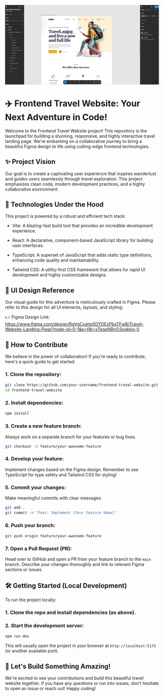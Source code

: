 <img src="https://github.com/Lumnaire/frontend-travel-website/blob/main/frontend-travel-website.png"/>


# ✈️ Frontend Travel Website: Your Next Adventure in Code!
Welcome to the Frontend Travel Website project! This repository is the launchpad for building a stunning, responsive, and highly interactive travel landing page. We're embarking on a collaborative journey to bring a beautiful Figma design to life using cutting-edge frontend technologies.

## ✨ Project Vision
Our goal is to create a captivating user experience that inspires wanderlust and guides users seamlessly through travel exploration. This project emphasizes clean code, modern development practices, and a highly collaborative environment.

## 🚀 Technologies Under the Hood
This project is powered by a robust and efficient tech stack:

- Vite: A blazing-fast build tool that provides an incredible development experience.

- React: A declarative, component-based JavaScript library for building user interfaces.

- TypeScript: A superset of JavaScript that adds static type definitions, enhancing code quality and maintainability.

- Tailwind CSS: A utility-first CSS framework that allows for rapid UI development and highly customizable designs.

## 🎨 UI Design Reference
Our visual guide for this adventure is meticulously crafted in Figma. Please refer to this design for all UI elements, layouts, and styling:

👉 Figma Design Link: https://www.figma.com/design/RgVgCxahp5DYDEzPbsTFwB/Travel-Website-Landing-Page?node-id=0-1&p=f&t=xTpspNRnO3xqkkix-0

## 🤝 How to Contribute
We believe in the power of collaboration! If you're ready to contribute, here's a quick guide to get started:

### 1. Clone the repository:
```bash
git clone https://github.com/your-username/frontend-travel-website.git
cd frontend-travel-website
```

### 2. Install dependencies:
```bash
npm install
```

### 3. Create a new feature branch:
Always work on a separate branch for your features or bug fixes.
```bash
git checkout -b feature/your-awesome-feature
```

### 4. Develop your feature:
Implement changes based on the Figma design. Remember to use TypeScript for type safety and Tailwind CSS for styling!

### 5. Commit your changes:
Make meaningful commits with clear messages.
```bash
git add .
git commit -m "feat: Implement [Your Feature Name]"
```
### 6. Push your branch:
```bash
git push origin feature/your-awesome-feature
```

### 7. Open a Pull Request (PR):
Head over to GitHub and open a PR from your feature branch to the `main` branch. Describe your changes thoroughly and link to relevant Figma sections or issues.

## 🛠️ Getting Started (Local Development)
To run the project locally:

### 1. Clone the repo and install dependencies (as above).

### 2. Start the development server:
```bash
npm run dev
```
This will usually open the project in your browser at `http://localhost:5173` (or another available port).

## 🙏 Let's Build Something Amazing!
We're excited to see your contributions and build this beautiful travel website together. If you have any questions or run into issues, don't hesitate to open an issue or reach out! Happy coding!
